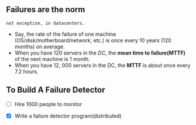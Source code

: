 ## Failures are the norm
    not exception, in datacenters.

- Say, the rate of the failure of one machine (OS/disk/motherboard/network, etc.) is once every 10 years (120 months) on average.
- When you have 120 servers in the *DC*, the **mean time to failure(MTTF)** of the next machine is 1 month.
- When you have 12, 000 servers in the DC, the **MTTF** is about once every 7.2 hours.

## To Build A Failure Detector
- [ ] Hire 1000 people to monitor
- [x] Write a failure detector program(distributed)

